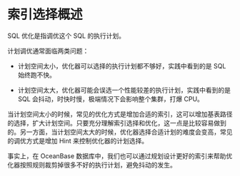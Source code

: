# 索引选择概述

SQL 优化是指调优这个 SQL 的执行计划。

计划调优通常面临两类问题：

* 计划空间太小，优化器可以选择的执行计划都不够好，实践中看到的是 SQL 始终跑不快。

* 计划空间太大，优化器可能会误选一个性能较差的执行计划，实践中看到的是 SQL 会抖动，时快时慢，极端情况下会影响整个集群，打爆 CPU。

当计划空间太小的时候，常见的优化方式是增加合适的索引，这可以增加基表路径的选择，扩大计划空间。只要充分理解索引选择和优化，这一点是比较容易做到的。另一方面，当计划空间太大的时候，优化器选择合适计划的难度会变高，常见的调优方式是增加 Hint 来控制优化器的计划选择。

事实上，在 OceanBase 数据库中，我们也可以通过规划设计更好的索引来帮助优化器按照规则裁剪掉很多不好的执行计划，避免抖动的发生。